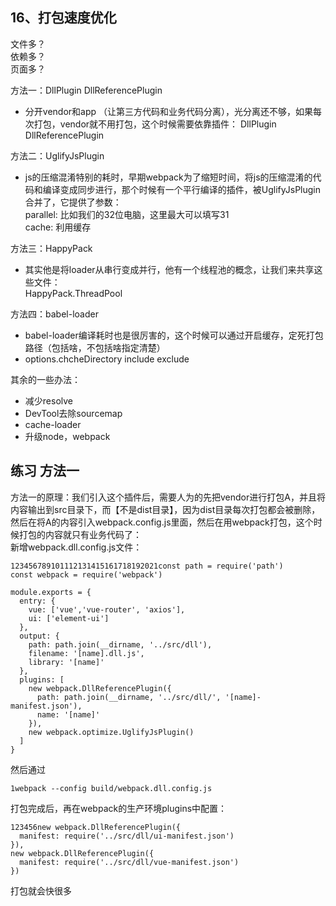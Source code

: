 ## 16、打包速度优化

文件多？  
依赖多？  
页面多？

方法一：DllPlugin DllReferencePlugin

- 分开vendor和app （让第三方代码和业务代码分离），光分离还不够，如果每次打包，vendor就不用打包，这个时候需要依靠插件： DllPlugin DllReferencePlugin

方法二：UglifyJsPlugin

- js的压缩混淆特别的耗时，早期webpack为了缩短时间，将js的压缩混淆的代码和编译变成同步进行，那个时候有一个平行编译的插件，被UglifyJsPlugin合并了，它提供了参数：  
    parallel: 比如我们的32位电脑，这里最大可以填写31  
    cache: 利用缓存

方法三：HappyPack

- 其实他是将loader从串行变成并行，他有一个线程池的概念，让我们来共享这些文件：  
    HappyPack.ThreadPool

方法四：babel-loader

- babel-loader编译耗时也是很厉害的，这个时候可以通过开启缓存，定死打包路径（包括啥，不包括啥指定清楚）
- options.chcheDirectory include exclude

其余的一些办法：

- 减少resolve
- DevTool去除sourcemap
- cache-loader
- 升级node，webpack

## 练习 方法一

方法一的原理：我们引入这个插件后，需要人为的先把vendor进行打包A，并且将内容输出到src目录下，而【不是dist目录】，因为dist目录每次打包都会被删除，然后在将A的内容引入webpack.config.js里面，然后在用webpack打包，这个时候打包的内容就只有业务代码了：  
新增webpack.dll.config.js文件：

```
123456789101112131415161718192021const path = require('path')
const webpack = require('webpack')

module.exports = {
  entry: {
    vue: ['vue','vue-router', 'axios'],
    ui: ['element-ui']
  },
  output: {
    path: path.join(__dirname, '../src/dll'),
    filename: '[name].dll.js',
    library: '[name]'
  },
  plugins: [
    new webpack.DllReferencePlugin({
      path: path.join(__dirname, '../src/dll/', '[name]-manifest.json'),
      name: '[name]'
    }),
    new webpack.optimize.UglifyJsPlugin()
  ]
}

```

然后通过

```
1webpack --config build/webpack.dll.config.js

```

打包完成后，再在webpack的生产环境plugins中配置：

```
123456new webpack.DllReferencePlugin({
  manifest: require('../src/dll/ui-manifest.json')
}),
new webpack.DllReferencePlugin({
  manifest: require('../src/dll/vue-manifest.json')
})

```

打包就会快很多